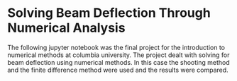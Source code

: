 # Solving Beam Deflection Through Numerical Analysis
The following jupyter notebook was the final project for the introduction to numerical methods at columbia university. The project dealt with solving for beam deflection using numerical methods. In this case the shooting method and the finite difference method were used and the results were compared. 
